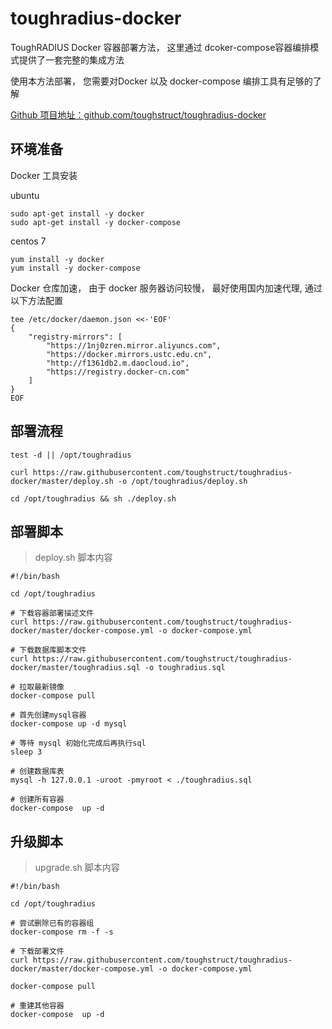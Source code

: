 # toughradius-docker

ToughRADIUS Docker 容器部署方法， 这里通过 dcoker-compose容器编排模式提供了一套完整的集成方法

使用本方法部署， 您需要对Docker 以及 docker-compose 编排工具有足够的了解

[Github 项目地址：github.com/toughstruct/toughradius-docker](https://github.com/toughstruct/toughradius-docker)

##  环境准备

Docker 工具安装

ubuntu

	sudo apt-get install -y docker
	sudo apt-get install -y docker-compose

centos 7

	yum install -y docker
	yum install -y docker-compose

Docker 仓库加速， 由于 docker 服务器访问较慢， 最好使用国内加速代理, 通过以下方法配置

    tee /etc/docker/daemon.json <<-'EOF'
    {
        "registry-mirrors": [
            "https://1nj0zren.mirror.aliyuncs.com",
            "https://docker.mirrors.ustc.edu.cn",
            "http://f1361db2.m.daocloud.io",
            "https://registry.docker-cn.com"
        ]
    }
    EOF

##  部署流程

    test -d || /opt/toughradius

    curl https://raw.githubusercontent.com/toughstruct/toughradius-docker/master/deploy.sh -o /opt/toughradius/deploy.sh
    
    cd /opt/toughradius && sh ./deploy.sh

## 部署脚本

> deploy.sh 脚本内容

    #!/bin/bash
        
    cd /opt/toughradius
    
    # 下载容器部署描述文件
    curl https://raw.githubusercontent.com/toughstruct/toughradius-docker/master/docker-compose.yml -o docker-compose.yml
    
    # 下载数据库脚本文件
    curl https://raw.githubusercontent.com/toughstruct/toughradius-docker/master/toughradius.sql -o toughradius.sql
    
    # 拉取最新镜像
    docker-compose pull
    
    # 首先创建mysql容器
    docker-compose up -d mysql
    
    # 等待 mysql 初始化完成后再执行sql
    sleep 3
    
    # 创建数据库表
    mysql -h 127.0.0.1 -uroot -pmyroot < ./toughradius.sql
    
    # 创建所有容器
    docker-compose  up -d

## 升级脚本

> upgrade.sh 脚本内容

    #!/bin/bash

    cd /opt/toughradius

    # 尝试删除已有的容器组
    docker-compose rm -f -s

    # 下载部署文件
    curl https://raw.githubusercontent.com/toughstruct/toughradius-docker/master/docker-compose.yml -o docker-compose.yml

    docker-compose pull

    # 重建其他容器
    docker-compose  up -d

